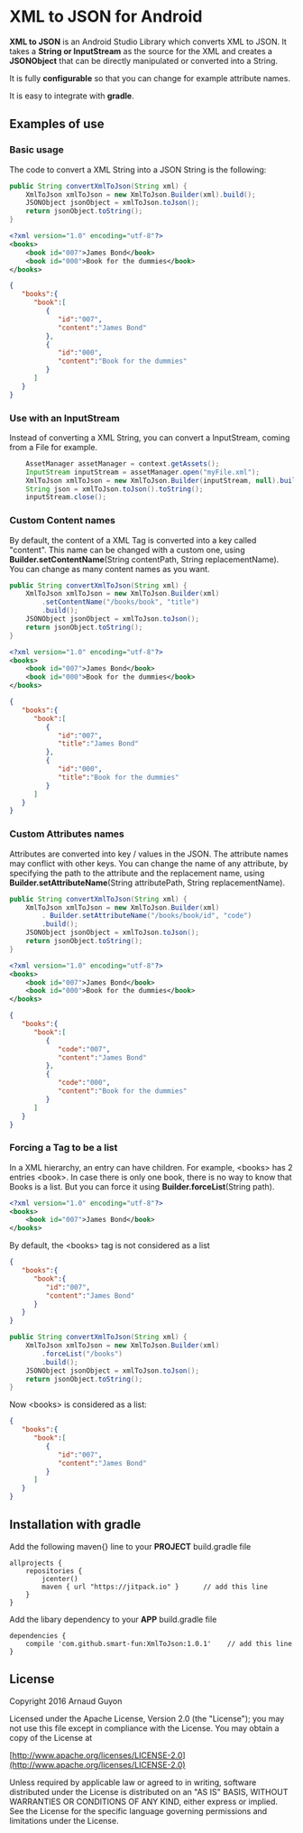 # XML to JSON for Android #

**XML to JSON** is an Android Studio Library which converts XML to JSON. It takes a **String or InputStream** as the source for the XML and creates a **JSONObject** that can be directly manipulated or converted into a String.

It is fully **configurable** so that you can change for example attribute names.

It is easy to integrate with **gradle**.

## Examples of use ##

### Basic usage ###

The code to convert a XML String into a JSON String is the following:

```java
public String convertXmlToJson(String xml) {
    XmlToJson xmlToJson = new XmlToJson.Builder(xml).build();
    JSONObject jsonObject = xmlToJson.toJson();
    return jsonObject.toString();
}
```

```xml
<?xml version="1.0" encoding="utf-8"?>
<books>
    <book id="007">James Bond</book>
    <book id="000">Book for the dummies</book>
</books>
```

```json
{  
   "books":{  
      "book":[  
         {  
            "id":"007",
            "content":"James Bond"
         },
         {  
            "id":"000",
            "content":"Book for the dummies"
         }
      ]
   }
}
```

### Use with an InputStream ###

Instead of converting a XML String, you can convert a InputStream, coming from a File for example.

```java
    AssetManager assetManager = context.getAssets();
    InputStream inputStream = assetManager.open("myFile.xml");
    XmlToJson xmlToJson = new XmlToJson.Builder(inputStream, null).build();
    String json = xmlToJson.toJson().toString();
    inputStream.close();
```

### Custom Content names ###

By default, the content of a XML Tag is converted into a key called "content". This name can be changed with a custom one, using **Builder.setContentName**(String contentPath, String replacementName). You can change as many content names as you want.

```java
public String convertXmlToJson(String xml) {
    XmlToJson xmlToJson = new XmlToJson.Builder(xml)
        .setContentName("/books/book", "title")
        .build();
    JSONObject jsonObject = xmlToJson.toJson();
    return jsonObject.toString();
}
```

```xml
<?xml version="1.0" encoding="utf-8"?>
<books>
    <book id="007">James Bond</book>
    <book id="000">Book for the dummies</book>
</books>
```

```json
{  
   "books":{  
      "book":[  
         {  
            "id":"007",
            "title":"James Bond"
         },
         {  
            "id":"000",
            "title":"Book for the dummies"
         }
      ]
   }
}
```

### Custom Attributes names ###

Attributes are converted into key / values in the JSON. The attribute names may conflict with other keys. You can change the name of any attribute, by specifying the path to the attribute and the replacement name, using **Builder.setAttributeName**(String attributePath, String replacementName).


```java
public String convertXmlToJson(String xml) {
    XmlToJson xmlToJson = new XmlToJson.Builder(xml)
        . Builder.setAttributeName("/books/book/id", "code")
        .build();
    JSONObject jsonObject = xmlToJson.toJson();
    return jsonObject.toString();
}
```

```xml
<?xml version="1.0" encoding="utf-8"?>
<books>
    <book id="007">James Bond</book>
    <book id="000">Book for the dummies</book>
</books>
```

```json
{  
   "books":{  
      "book":[  
         {  
            "code":"007",
            "content":"James Bond"
         },
         {  
            "code":"000",
            "content":"Book for the dummies"
         }
      ]
   }
}
```

### Forcing a Tag to be a list ###

In a XML hierarchy, an entry can have children. For example, \<books> has 2 entries \<book>. In case there is only one book, there is no way to know that Books is a list. But you can force it using **Builder.forceList**(String path).

```xml
<?xml version="1.0" encoding="utf-8"?>
<books>
    <book id="007">James Bond</book>
</books>
```

By default, the \<books> tag is not considered as a list

```json
{  
   "books":{  
      "book":{  
         "id":"007",
         "content":"James Bond"
      }
   }
}
```

```java
public String convertXmlToJson(String xml) {
    XmlToJson xmlToJson = new XmlToJson.Builder(xml)
        .forceList("/books")
        .build();
    JSONObject jsonObject = xmlToJson.toJson();
    return jsonObject.toString();
}
```

Now \<books> is considered as a list:

```json
{  
   "books":{  
      "book":[  
         {  
            "id":"007",
            "content":"James Bond"
         }
      ]
   }
}
```

## Installation with gradle ##

Add the following maven{} line to your **PROJECT** build.gradle file

```
allprojects {
    repositories {
        jcenter()
        maven { url "https://jitpack.io" }		// add this line
    }
}
```

Add the libary dependency to your **APP** build.gradle file

```
dependencies {
    compile 'com.github.smart-fun:XmlToJson:1.0.1'    // add this line
}
```

## License ##

Copyright 2016 Arnaud Guyon

Licensed under the Apache License, Version 2.0 (the "License");
you may not use this file except in compliance with the License.
You may obtain a copy of the License at

[http://www.apache.org/licenses/LICENSE-2.0](http://www.apache.org/licenses/LICENSE-2.0)

Unless required by applicable law or agreed to in writing, software
distributed under the License is distributed on an "AS IS" BASIS,
WITHOUT WARRANTIES OR CONDITIONS OF ANY KIND, either express or implied.
See the License for the specific language governing permissions and
limitations under the License.
